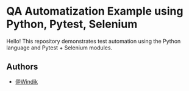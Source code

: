 
# QA Automatization Example using Python, Pytest, Selenium

Hello! This repository demonstrates test automation using the Python language and Pytest + Selenium modules.




## Authors

- [@Windik](https://github.com/Windik/)

